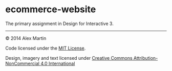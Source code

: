 ecommerce-website
=================

The primary assignment in Design for Interactive 3.

---
© 2014 Alex Martin

Code licensed under the [MIT License](LICENSE).

Design, imagery and text licensed under [Creative Commons Attribution-NonCommercial 4.0 International](http://creativecommons.org/licenses/by-nc/4.0/)
